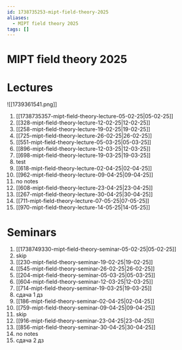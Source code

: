 ```yaml
---
id: 1738735253-mipt-field-theory-2025
aliases:
  - MIPT field theory 2025
tags: []
---
```


# MIPT field theory 2025

# Lectures

![[1739361541.png]]

1. [[1738735357-mipt-field-theory-lecture-05-02-25|05-02-25]]
2. [[328-mipt-field-theory-lecture-12-02-25|12-02-25]]
3. [[258-mipt-field-theory-lecture-19-02-25|19-02-25]]
4. [[725-mipt-field-theory-lecture-26-02-25|26-02-25]]
5. [[551-mipt-field-theory-lecture-05-03-25|05-03-25]]
6. [[896-mipt-field-theory-lecture-12-03-25|12-03-25]]
7. [[698-mipt-field-theory-lecture-19-03-25|19-03-25]]
8. test
9. [[618-mipt-field-theory-lecture-02-04-25|02-04-25]]
10. [[962-mipt-field-theory-lecture-09-04-25|09-04-25]]
11. no notes
12. [[608-mipt-field-theory-lecture-23-04-25|23-04-25]]
13. [[267-mipt-field-theory-lecture-30-04-25|30-04-25]]
14. [[711-mipt-field-theory-lecture-07-05-25|07-05-25]]
15. [[970-mipt-field-theory-lecture-14-05-25|14-05-25]]

# Seminars

1. [[1738749330-mipt-field-theory-seminar-05-02-25|05-02-25]]
2. skip
3. [[230-mipt-field-theory-seminar-19-02-25|19-02-25]]
4. [[545-mipt-field-theory-seminar-26-02-25|26-02-25]]
5. [[204-mipt-field-theory-seminar-05-03-25|05-03-25]]
6. [[604-mipt-field-theory-seminar-12-03-25|12-03-25]]
7. [[714-mipt-field-theory-seminar-19-03-25|19-03-25]]
8. сдача 1 дз
9. [[186-mipt-field-theory-seminar-02-04-25|02-04-25]]
10. [[759-mipt-field-theory-seminar-09-04-25|09-04-25]]
11. skip
12. [[916-mipt-field-theory-seminar-23-04-25|23-04-25]]
13. [[856-mipt-field-theory-seminar-30-04-25|30-04-25]]
14. no notes
15. сдача 2 дз
